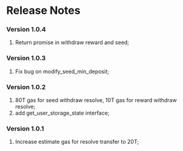 # Release Notes

### Version 1.0.4
1. Return promise in withdraw reward and seed;

### Version 1.0.3
1. Fix bug on modify_seed_min_deposit;

### Version 1.0.2
1. 80T gas for seed withdraw resolve, 10T gas for reward withdraw resolve;
2. add get_user_storage_state interface;

### Version 1.0.1
1. Increase estimate gas for resolve transfer to 20T;